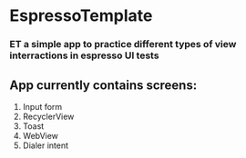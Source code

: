 # EspressoTemplate 

### ET a simple app to practice different types of view interractions in espresso UI tests

## App currently contains screens:
1. Input form
2. RecyclerView
3. Toast
4. WebView
5. Dialer intent
